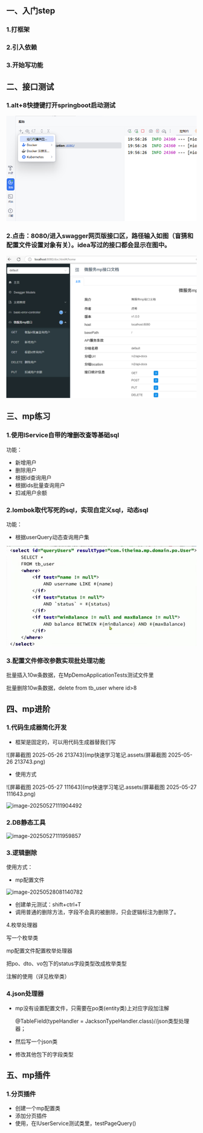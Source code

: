 ## 一、入门step

### 1.打框架

### 2.引入依赖

### 3.开始写功能



## 二、接口测试

### 1.alt+8快捷键打开springboot启动测试

![image-20250525200339152](mp快速学习笔记.assets/image-20250525200339152-1748175460289-21.png)

### 2.点击：8080/进入swagger网页版接口区，路径输入如图（盲猜和配置文件设置对象有关）。idea写过的接口都会显示在图中。

![image-20250525200424779](mp快速学习笔记.assets/image-20250525200424779.png)



## 三、mp练习

### 1.使用IService自带的增删改查等**基础sql**

功能：

- 新增用户
- 删除用户
- 根据id查询用户
- 根据ids批量查询用户
- 扣减用户余额

### 2.lombok取代写死的sql，实现**自定义sql，动态sql**

功能：

- 根据userQuery动态查询用户集

![image-20250525210544772](mp快速学习笔记.assets/image-20250525210544772.png)

### 3.配置文件修改参数实现**批处理功能**

批量插入10w条数据，在MpDemoApplicationTests测试文件里

批量删除10w条数据，delete from tb_user where id>8



## 四、mp进阶

### 1.**代码生成器**简化开发

- 框架是固定的，可以用代码生成器替我们写

![屏幕截图 2025-05-26 213743](mp快速学习笔记.assets/屏幕截图 2025-05-26 213743.png)

- 使用方式

![屏幕截图 2025-05-27 111643](mp快速学习笔记.assets/屏幕截图 2025-05-27 111643.png)

![image-20250527111904492](mp快速学习笔记.assets/image-20250527111904492.png)

### 2.DB静态工具

![image-20250527111959857](mp快速学习笔记.assets/image-20250527111959857.png)

### 3.逻辑删除

使用方式：

- mp配置文件

![image-20250528081140782](mp快速学习笔记.assets/image-20250528081140782.png)

- 创建单元测试：shift+ctrl+T
- 调用普通的删除方法，字段不会真的被删除，只会逻辑标注为删除了。

4.枚举处理器

写一个枚举类

mp配置文件配置枚举处理器

把po、dto、vo包下的status字段类型改成枚举类型

注解的使用（详见枚举类）

### 4.json处理器

- mp没有设置配置文件，只需要在po类(entity类)上对应字段加注解

  @TableField(typeHandler = JacksonTypeHandler.class)//json类型处理器；

- 然后写一个json类

- 修改其他包下的字段类型



## 五、mp插件

### 1.分页插件

- 创建一个mp配置类
- 添加分页插件
- 使用，在IUserService测试类里，testPageQuery()
